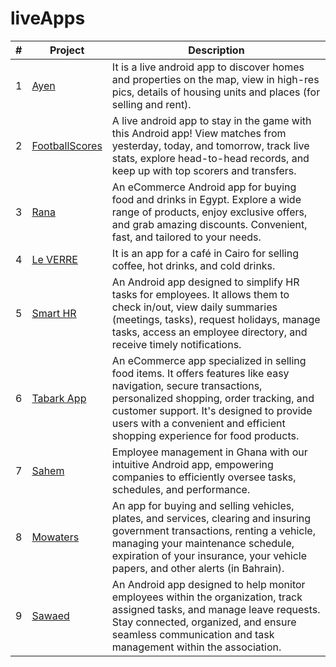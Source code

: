 # liveApps
| #  | Project        | Description |
| ---| ---            | --- |
| 1  | [Ayen](https://github.com/hamza94max/Ayen) | It is a live android app to discover homes and properties on the map, view in high-res pics, details of housing units and places (for selling and rent). |
| 2  | [FootballScores](https://github.com/hamza94max/FootballScores) | A live android app to stay in the game with this Android app! View matches from yesterday, today, and tomorrow, track live stats, explore head-to-head records, and keep up with top scorers and transfers. |
| 3  | [Rana](https://play.google.com/store/apps/details?id=com.rna.rna) | An eCommerce Android app for buying food and drinks in Egypt. Explore a wide range of products, enjoy exclusive offers, and grab amazing discounts. Convenient, fast, and tailored to your needs. |
| 4  | [Le VERRE](https://play.google.com/store/apps/details?id=com.scheme.leverre&hl=en) | It is an app for a café in Cairo for selling coffee, hot drinks, and cold drinks. |
| 5  | [Smart HR](https://play.google.com/store/apps/details?id=com.scheme.leverrehr&hl=en) | An Android app designed to simplify HR tasks for employees. It allows them to check in/out, view daily summaries (meetings, tasks), request holidays, manage tasks, access an employee directory, and receive timely notifications. |
| 6  | [Tabark App](https://play.google.com/store/apps/details?id=com.scheme.tabark&hl=en_US) | An eCommerce app specialized in selling food items. It offers features like easy navigation, secure transactions, personalized shopping, order tracking, and customer support. It's designed to provide users with a convenient and efficient shopping experience for food products. |
| 7  | [Sahem](https://play.google.com/store/apps/details?id=com.SchemeCode.zadhr&hl=en_US) | Employee management in Ghana with our intuitive Android app, empowering companies to efficiently oversee tasks, schedules, and performance. |
| 8  | [Mowaters](https://play.google.com/store/apps/details?id=com.sceamcode.mawatery&hl=en) | An app for buying and selling vehicles, plates, and services, clearing and insuring government transactions, renting a vehicle, managing your maintenance schedule, expiration of your insurance, your vehicle papers, and other alerts (in Bahrain). |
| 9  | [Sawaed](https://play.google.com/store/apps/details?id=com.scheme.taskSystem) | An Android app designed to help monitor employees within the organization, track assigned tasks, and manage leave requests. Stay connected, organized, and ensure seamless communication and task management within the association. |
